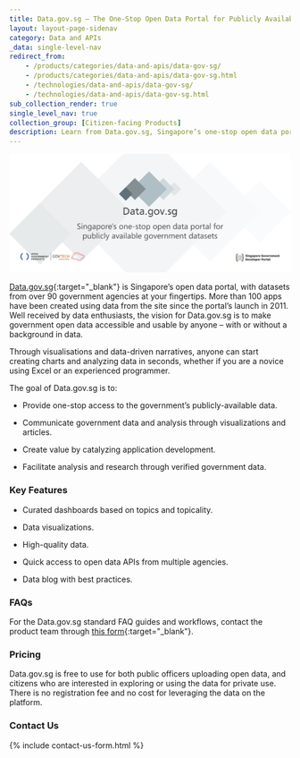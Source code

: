 ```yaml
---
title: Data.gov.sg — The One-Stop Open Data Portal for Publicly Available Singapore Government Datasets
layout: layout-page-sidenav
category: Data and APIs
_data: single-level-nav
redirect_from:
    - /products/categories/data-and-apis/data-gov-sg/
    - /products/categories/data-and-apis/data-gov-sg.html
    - /technologies/data-and-apis/data-gov-sg/
    - /technologies/data-and-apis/data-gov-sg.html
sub_collection_render: true
single_level_nav: true
collection_group: [Citizen-facing Products]
description: Learn from Data.gov.sg, Singapore’s one-stop open data portal offering government datasets. Dive in now!
---
```


![Data.gov.sg header banner](/assets/img/Datagovsg-HeaderBanner-v2b.png)

[Data.gov.sg](https://data.gov.sg/){:target="_blank"} is Singapore’s open data portal, with datasets from over 90 government agencies at your fingertips. More than 100 apps have been created using data from the site since the portal’s launch in 2011.
Well received by data enthusiasts, the vision for Data.gov.sg is to make government open data accessible and usable by anyone – with or without a background in data.

Through visualisations and data-driven narratives, anyone can start creating charts and analyzing data in seconds, whether if you are a novice using Excel or an experienced programmer.

The goal of Data.gov.sg is to:

- Provide one-stop access to the government’s publicly-available data.

- Communicate government data and analysis through visualizations and articles.

- Create value by catalyzing application development.

- Facilitate analysis and research through verified government data.

### Key Features

- Curated dashboards based on topics and topicality. 

- Data visualizations.

- High-quality data.

- Quick access to open data APIs from multiple agencies.

- Data blog with best practices.

### FAQs

For the Data.gov.sg standard FAQ guides and workflows, contact the product team through [this form](https://form.gov.sg/#!/62280856ba91100012050933){:target="_blank"}.

### Pricing

Data.gov.sg is free to use for both public officers uploading open data, and citizens who are interested in exploring or using the data for private use. 
There is no registration fee and no cost for leveraging the data on the platform.

### Contact Us

{% include contact-us-form.html %}
